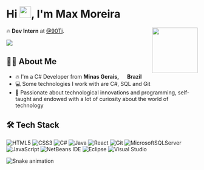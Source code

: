 <h1 align="left">Hi <img src="https://raw.githubusercontent.com/kaueMarques/kaueMarques/master/hi.gif" width="30px">, I'm Max Moreira</h1>

<img align="right" height="120" src="https://i.gifer.com/origin/36/36f6af196328300ef2f4ea130be42d89_w200.gif"/>

🔥 **Dev Intern** at [@90Ti](https://noventa.com.br/).

<a href="https://www.linkedin.com/in/moreira-max/" target="_blank">
  <img src="https://img.shields.io/badge/linkedin-%230077B5.svg?style=for-the-badge&logo=linkedin&logoColor=white" target="_blank">
</a>

## 👨‍💻 About Me

- 🔥 I'm a C# Developer from <b>Minas Gerais, <img src="https://cdn-icons-png.flaticon.com/512/330/330430.png" width="15"/> Brazil</b>
- 💻 Some technologies I work with are C#, SQL and Git
- 💙 Passionate about technological innovations and programming, self-taught and endowed with a lot of curiosity about the world of technology


## 🛠 Tech Stack

![HTML5](https://img.shields.io/badge/html5-%23E34F26.svg?style=for-the-badge&logo=html5&logoColor=white)
![CSS3](https://img.shields.io/badge/css3-%231572B6.svg?style=for-the-badge&logo=css3&logoColor=white)
![C#](https://img.shields.io/badge/c%23-%23239120.svg?style=for-the-badge&logo=c-sharp&logoColor=white)
![Java](https://img.shields.io/badge/java-%23ED8B00.svg?style=for-the-badge&logo=java&logoColor=white)
![React](https://img.shields.io/badge/react-%2320232a.svg?style=for-the-badge&logo=react&logoColor=%2361DAFB)
![Git](https://img.shields.io/badge/git-%23F05033.svg?style=for-the-badge&logo=git&logoColor=white)
![MicrosoftSQLServer](https://img.shields.io/badge/Microsoft%20SQL%20Sever-CC2927?style=for-the-badge&logo=microsoft%20sql%20server&logoColor=white)
![JavaScript](https://img.shields.io/badge/javascript-%23323330.svg?style=for-the-badge&logo=javascript&logoColor=%23F7DF1E)
![NetBeans IDE](https://img.shields.io/badge/NetBeansIDE-1B6AC6.svg?style=for-the-badge&logo=apache-netbeans-ide&logoColor=white)
![Eclipse](https://img.shields.io/badge/Eclipse-FE7A16.svg?style=for-the-badge&logo=Eclipse&logoColor=white)
![Visual Studio](https://img.shields.io/badge/Visual%20Studio-5C2D91.svg?style=for-the-badge&logo=visual-studio&logoColor=white)
   
![Snake animation](https://github.com/moreiramax/moreiramax/blob/output/github-contribution-grid-snake.svg)
